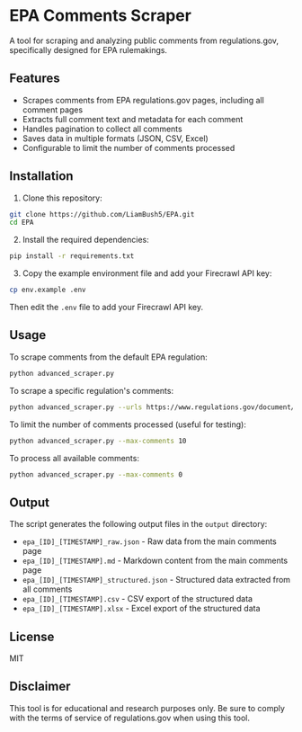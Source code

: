 # EPA Comments Scraper

A tool for scraping and analyzing public comments from regulations.gov, specifically designed for EPA rulemakings.

## Features

- Scrapes comments from EPA regulations.gov pages, including all comment pages
- Extracts full comment text and metadata for each comment
- Handles pagination to collect all comments
- Saves data in multiple formats (JSON, CSV, Excel)
- Configurable to limit the number of comments processed

## Installation

1. Clone this repository:
```bash
git clone https://github.com/LiamBush5/EPA.git
cd EPA
```

2. Install the required dependencies:
```bash
pip install -r requirements.txt
```

3. Copy the example environment file and add your Firecrawl API key:
```bash
cp env.example .env
```
Then edit the `.env` file to add your Firecrawl API key.

## Usage

To scrape comments from the default EPA regulation:

```bash
python advanced_scraper.py
```

To scrape a specific regulation's comments:

```bash
python advanced_scraper.py --urls https://www.regulations.gov/document/EPA-HQ-XXXX-YYYY-ZZZZ/comment
```

To limit the number of comments processed (useful for testing):

```bash
python advanced_scraper.py --max-comments 10
```

To process all available comments:

```bash
python advanced_scraper.py --max-comments 0
```

## Output

The script generates the following output files in the `output` directory:

- `epa_[ID]_[TIMESTAMP]_raw.json` - Raw data from the main comments page
- `epa_[ID]_[TIMESTAMP].md` - Markdown content from the main comments page
- `epa_[ID]_[TIMESTAMP]_structured.json` - Structured data extracted from all comments
- `epa_[ID]_[TIMESTAMP].csv` - CSV export of the structured data
- `epa_[ID]_[TIMESTAMP].xlsx` - Excel export of the structured data

## License

MIT

## Disclaimer

This tool is for educational and research purposes only. Be sure to comply with the terms of service of regulations.gov when using this tool.